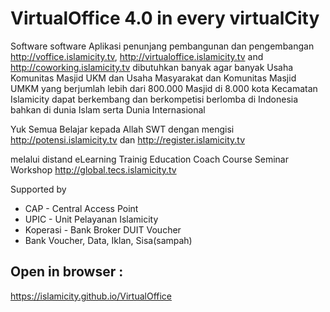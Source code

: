 # VirtualOffice 4.0 in every virtualCity
Software software Aplikasi penunjang pembangunan dan pengembangan http://voffice.islamicity.tv, http://virtualoffice.islamicity.tv
and http://coworking.islamicity.tv dibutuhkan banyak agar banyak Usaha Komunitas Masjid UKM dan Usaha Masyarakat dan Komunitas Masjid UMKM yang berjumlah lebih dari 800.000 Masjid di 8.000 kota Kecamatan Islamicity dapat berkembang dan berkompetisi berlomba di Indonesia bahkan di dunia Islam serta Dunia Internasional

Yuk Semua Belajar kepada Allah SWT dengan mengisi http://potensi.islamicity.tv dan http://register.islamicity.tv

melalui distand eLearning Trainig Education Coach Course Seminar Workshop http://global.tecs.islamicity.tv

Supported by
  - CAP  - Central Access Point
  - UPIC  - Unit Pelayanan Islamicity
  - Koperasi - Bank Broker DUIT Voucher
  - Bank Voucher, Data, Iklan, Sisa(sampah)

## Open in browser :
https://islamicity.github.io/VirtualOffice



